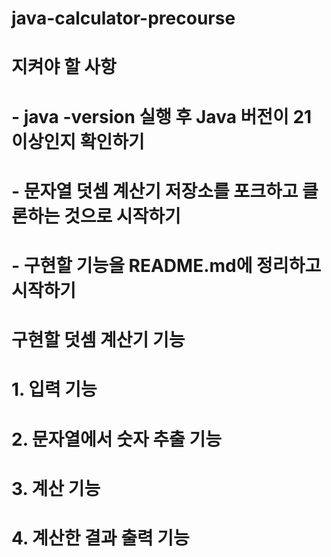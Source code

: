 # java-calculator-precourse

# 지켜야 할 사항
# - java -version 실행 후 Java 버전이 21 이상인지 확인하기
# - 문자열 덧셈 계산기 저장소를 포크하고 클론하는 것으로 시작하기
# - 구현할 기능을 README.md에 정리하고 시작하기

# 구현할 덧셈 계산기 기능
# 1. 입력 기능
# 2. 문자열에서 숫자 추출 기능
# 3. 계산 기능
# 4. 계산한 결과 출력 기능